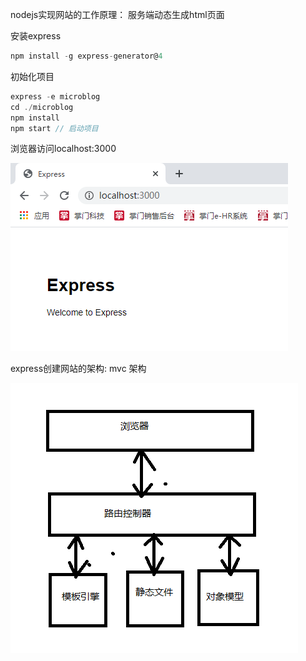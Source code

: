  nodejs实现网站的工作原理： 服务端动态生成html页面

安装express

```javascript
npm install -g express-generator@4
```

初始化项目

```javascript
express -e microblog
cd ./microblog
npm install
npm start // 启动项目
```

浏览器访问localhost:3000

![image-20210330174227001](../..\img\express-init.png)

express创建网站的架构: mvc 架构

![image-20210331100118981](../..\img\express架构.png)

